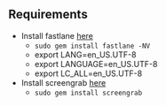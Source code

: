 ## Requirements

- Install fastlane [here](https://docs.fastlane.tools/getting-started/android/setup/) 
    - `sudo gem install fastlane -NV`
    - export LANG=en_US.UTF-8
    - export LANGUAGE=en_US.UTF-8
    - export LC_ALL=en_US.UTF-8
- Install screengrab [here](https://docs.fastlane.tools/getting-started/android/screenshots/)
    - `sudo gem install screengrab`